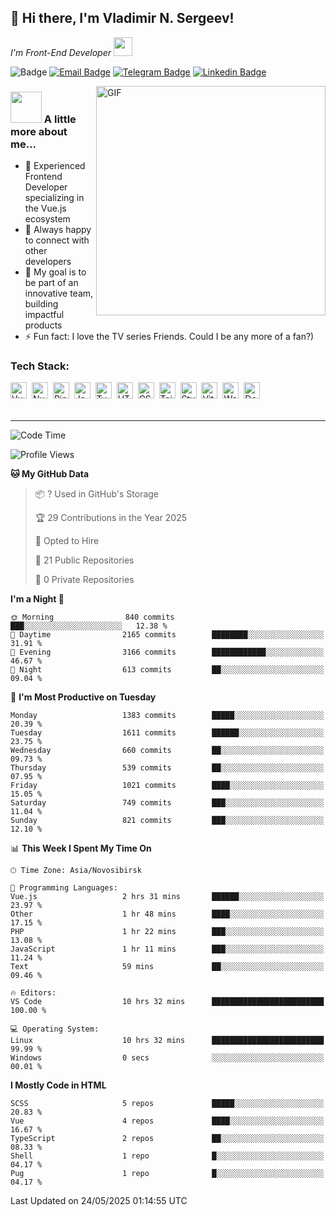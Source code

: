 ## 🦄 Hi there, I'm Vladimir N. Sergeev!

<p><em>I'm Front-End Developer <img src="https://i.giphy.com/WUlplcMpOCEmTGBtBW.webp" width="30"></em>
</p>

![Badge](https://hitscounter.dev/api/hit?url=https%3A%2F%2Fgithub.com%2Fvofronte&label=гости&icon=github&color=%23E7E7E7)
[![Email Badge](https://cdn.jsdelivr.net/gh/vofronte/icons@latest/mail_badge.svg)](mailto:Hi@BetterCallSergeev.pro)
[![Telegram Badge](https://cdn.jsdelivr.net/gh/vofronte/icons@latest/tg_badge.svg)](https://t.me/vofronte) [![Linkedin
Badge](https://cdn.jsdelivr.net/gh/vofronte/icons@latest/linkedin_badge.svg)](https://www.linkedin.com/in/vofronte/)


<img align="right" alt="GIF" width="367" src="https://i.giphy.com/L8K62iTDkzGX6.webp" />

### <img src="https://i.giphy.com/VgCDAzcKvsR6OM0uWg.webp" width="50"> A little more about me...

- 🔭 Experienced Frontend Developer specializing in the Vue.js ecosystem
- 👯 Always happy to connect with other developers
- 🥅 My goal is to be part of an innovative team, building impactful products
- ⚡ Fun fact: I love the TV series Friends. Could I be any more of a fan?)

### Tech Stack:

<div class="tools-container">
	<img title="Vue.js" alt="Vue.js" width="26px" src="https://cdn.jsdelivr.net/gh/vofronte/icons@latest/vue.svg" style="vertical-align: middle; margin-right: 4px; margin-bottom: 4px;"/>
	<img title="Nuxt.js" alt="Nuxt.js" width="26px" src="https://cdn.jsdelivr.net/gh/vofronte/icons@latest/nuxt.png" style="vertical-align: middle; margin-right: 4px; margin-bottom: 4px;"/>
	<img title="Pinia" alt="Pinia" width="26px" src="https://cdn.jsdelivr.net/gh/vofronte/icons@latest/pinia.svg" style="vertical-align: middle; margin-right: 4px; margin-bottom: 4px;"/>
	<img title="JavaScript" alt="JavaScript" width="26px" src="https://cdn.jsdelivr.net/gh/vofronte/icons@latest/js.svg" style="vertical-align: middle; margin-right: 4px; margin-bottom: 4px;"/>
	<img title="TypeScript" alt="TypeScript" width="26px" src="https://cdn.jsdelivr.net/gh/vofronte/icons@latest/ts.svg" style="vertical-align: middle; margin-right: 4px; margin-bottom: 4px;"/>
	<img title="HTML" alt="HTML" width="26px" src="https://cdn.jsdelivr.net/gh/vofronte/icons@latest/html.svg" style="vertical-align: middle; margin-right: 4px; margin-bottom: 4px;"/>
	<img title="CSS" alt="CSS" width="26px" src="https://cdn.jsdelivr.net/gh/vofronte/icons@latest/css.svg" style="vertical-align: middle; margin-right: 4px; margin-bottom: 4px;"/>
	<img title="Tailwind" alt="Tailwind" width="26px" src="https://cdn.jsdelivr.net/gh/vofronte/icons@latest/tailwind.svg" style="vertical-align: middle; margin-right: 4px; margin-bottom: 4px;"/>
	<img title="Stylus" alt="Stylus" width="26px" src="https://cdn.jsdelivr.net/gh/vofronte/icons@latest/stylus.svg" style="vertical-align: middle; margin-right: 4px; margin-bottom: 4px;"/>
	<img title="Vite" alt="Vite" width="26px" src="https://cdn.jsdelivr.net/gh/vofronte/icons@latest/vite.svg" style="vertical-align: middle; margin-right: 4px; margin-bottom: 4px;"/>
	<img title="Webpack" alt="Webpack" width="26px" src="https://cdn.jsdelivr.net/gh/vofronte/icons@latest/webpack.svg" style="vertical-align: middle; margin-right: 4px; margin-bottom: 4px;"/>
	<img title="Docker" alt="Docker" width="26px" src="https://cdn.jsdelivr.net/gh/vofronte/icons@latest/docker.svg" style="vertical-align: middle; margin-right: 4px; margin-bottom: 4px;"/>
</div>
<br />

---
<!--START_SECTION:waka-->
![Code Time](http://img.shields.io/badge/Code%20Time-6%2C906%20hrs%2048%20mins-blue)

![Profile Views](http://img.shields.io/badge/Profile%20Views-1-blue)

**🐱 My GitHub Data** 

> 📦 ? Used in GitHub's Storage 
 > 
> 🏆 29 Contributions in the Year 2025
 > 
> 💼 Opted to Hire
 > 
> 📜 21 Public Repositories 
 > 
> 🔑 0 Private Repositories 
 > 
**I'm a Night 🦉** 

```text
🌞 Morning                840 commits         ███░░░░░░░░░░░░░░░░░░░░░░   12.38 % 
🌆 Daytime                2165 commits        ████████░░░░░░░░░░░░░░░░░   31.91 % 
🌃 Evening                3166 commits        ████████████░░░░░░░░░░░░░   46.67 % 
🌙 Night                  613 commits         ██░░░░░░░░░░░░░░░░░░░░░░░   09.04 % 
```
📅 **I'm Most Productive on Tuesday** 

```text
Monday                   1383 commits        █████░░░░░░░░░░░░░░░░░░░░   20.39 % 
Tuesday                  1611 commits        ██████░░░░░░░░░░░░░░░░░░░   23.75 % 
Wednesday                660 commits         ██░░░░░░░░░░░░░░░░░░░░░░░   09.73 % 
Thursday                 539 commits         ██░░░░░░░░░░░░░░░░░░░░░░░   07.95 % 
Friday                   1021 commits        ████░░░░░░░░░░░░░░░░░░░░░   15.05 % 
Saturday                 749 commits         ███░░░░░░░░░░░░░░░░░░░░░░   11.04 % 
Sunday                   821 commits         ███░░░░░░░░░░░░░░░░░░░░░░   12.10 % 
```


📊 **This Week I Spent My Time On** 

```text
🕑︎ Time Zone: Asia/Novosibirsk

💬 Programming Languages: 
Vue.js                   2 hrs 31 mins       ██████░░░░░░░░░░░░░░░░░░░   23.97 % 
Other                    1 hr 48 mins        ████░░░░░░░░░░░░░░░░░░░░░   17.15 % 
PHP                      1 hr 22 mins        ███░░░░░░░░░░░░░░░░░░░░░░   13.08 % 
JavaScript               1 hr 11 mins        ███░░░░░░░░░░░░░░░░░░░░░░   11.24 % 
Text                     59 mins             ██░░░░░░░░░░░░░░░░░░░░░░░   09.46 % 

🔥 Editors: 
VS Code                  10 hrs 32 mins      █████████████████████████   100.00 % 

💻 Operating System: 
Linux                    10 hrs 32 mins      █████████████████████████   99.99 % 
Windows                  0 secs              ░░░░░░░░░░░░░░░░░░░░░░░░░   00.01 % 
```

**I Mostly Code in HTML** 

```text
SCSS                     5 repos             █████░░░░░░░░░░░░░░░░░░░░   20.83 % 
Vue                      4 repos             ████░░░░░░░░░░░░░░░░░░░░░   16.67 % 
TypeScript               2 repos             ██░░░░░░░░░░░░░░░░░░░░░░░   08.33 % 
Shell                    1 repo              █░░░░░░░░░░░░░░░░░░░░░░░░   04.17 % 
Pug                      1 repo              █░░░░░░░░░░░░░░░░░░░░░░░░   04.17 % 
```




 Last Updated on 24/05/2025 01:14:55 UTC
<!--END_SECTION:waka-->
